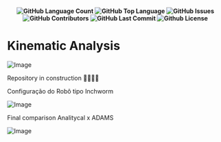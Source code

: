 <h4 align="center"> 
  <img alt="GitHub Language Count" src="https://img.shields.io/github/languages/count/isimanufatura/KinematicAnalysis" /> 
  <img alt="GitHub Top Language" src="https://img.shields.io/github/languages/top/isimanufatura/KinematicAnalysis" />  
  <img alt="GitHub Issues" src="https://img.shields.io/github/issues/isimanufatura/KinematicAnalysis" /> 
  <img alt="GitHub Contributors" src="https://img.shields.io/github/contributors/isimanufatura/KinematicAnalysis" /> 
  <img alt="GitHub Last Commit" src="https://img.shields.io/github/last-commit/isimanufatura/KinematicAnalysis" /> 
  <img alt="Github License" src="https://img.shields.io/github/license/isimanufatura/KinematicAnalysis" /> 
</h4>

# Kinematic Analysis

![Image](https://github.com/user-attachments/assets/e868ca45-f40d-44e8-8955-5514e6d0603f)

Repository in construction 🚧🔨👷‍♂️

Configuração do Robô tipo Inchworm

![Image](https://github.com/user-attachments/assets/c6f5bff0-4ca7-4764-b45a-28abd2daa874)

Final comparison Analitycal x ADAMS

![Image](https://github.com/user-attachments/assets/c6f5bff0-4ca7-4764-b45a-28abd2daa874)
